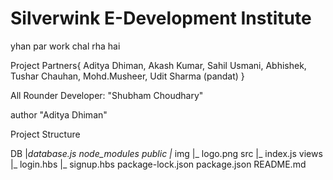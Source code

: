 # Silverwink E-Development Institute

yhan par work chal rha hai 

Project Partners{
    Aditya Dhiman,
    Akash Kumar,
    Sahil Usmani,
    Abhishek,
    Tushar Chauhan,
    Mohd.Musheer,
    Udit Sharma (pandat)
}

All Rounder Developer:  "Shubham Choudhary"

author "Aditya Dhiman"

Project Structure

DB
    |_database.js
node_modules
public
    |_ img
        |_ logo.png
src
    |_ index.js
views
    |_ login.hbs
    |_ signup.hbs
package-lock.json
package.json
README.md
